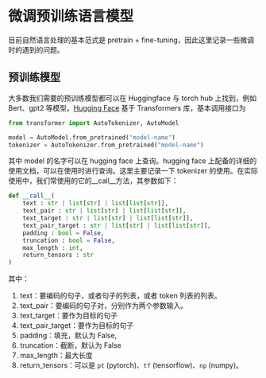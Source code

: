 # 微调预训练语言模型

目前自然语言处理的基本范式是 pretrain + fine-tuning，因此这里记录一些微调时的遇到的问题。

## 预训练模型

大多数我们需要的预训练模型都可以在 Huggingface 与 torch hub 上找到，例如 Bert、gpt2 等模型。[Hugging Face](https://huggingface.co/) 基于 Transformers 库，基本调用接口为
```python
from transformer import AutoTokenizer, AutoModel

model = AutoModel.from_pretrained("model-name")
tokenizer = AutoTokenizer.from_pretrained("model-name")
```
其中 model 的名字可以在 hugging face 上查询。hugging face 上配备的详细的使用文档，可以在使用时进行查询。这里主要记录一下 tokenizer 的使用。在实际使用中，我们常使用的它的__call__方法，其参数如下：
```python
def __call__(
	text : str | list[str] | list[list[str]],
	text_pair : str | list[str] | list[list[str]],
	text_target : str | list[str] | list[list[str]],
	text_pair_target : str | list[str] | list[list[str]],
	padding : bool = False,
	truncation : bool = False,
	max_length : int,
	return_tensors : str
)
```
其中：
1. text：要编码的句子，或者句子的列表，或者 token 列表的列表。
2. text_pair：要编码的句子对，分别作为两个参数输入。
3. text_target：要作为目标的句子
4. text_pair_target：要作为目标的句子
5. padding：填充，默认为 False,
6. truncation：截断，默认为 False
7. max_length：最大长度
8. return_tensors：可以是 `pt` (pytorch)、`tf` (tensorflow)、`np` (numpy)。